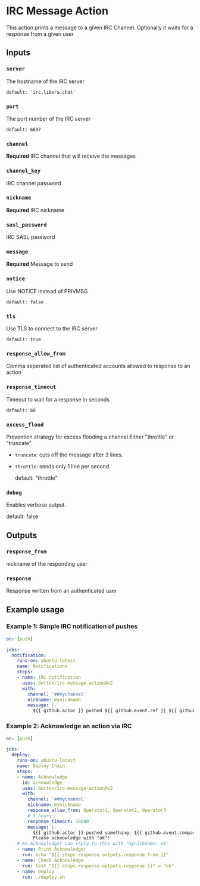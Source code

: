 # IRC Message Action

This action prints a message to a given IRC Channel. Optionally it waits for a
response from a given user

## Inputs

### `server`
The hostname of the IRC server

	default: 'irc.libera.chat'

### `port`
The port number of the IRC server

	default: 6697

### `channel`
**Required** IRC channel that will receive the messages

### `channel_key`
IRC channel password

### `nickname`
**Required** IRC nickname

### `sasl_password`
IRC SASL password

### `message`
**Required**  Message to send

### `notice`
Use NOTICE instead of PRIVMSG

	default: false

### `tls`
Use TLS to connect to the IRC server

	default: true

### `response_allow_from`
Comma seperated list of authenticated accounts allowed to response to an action

### `response_timeout`
Timeout to wait for a response in seconds

	default: 60

### `excess_flood`
Prevention strategy for excess flooding a channel Either "throttle" or "truncate".
* `truncate`: cuts off the message after 3 lines.
* `throttle`: sends only 1 line per second.

	default: "throttle"


### `debug`
Enables verbose output.

default: false

## Outputs

### `response_from`
nickname of the responding user

### `response`
Response written from an authenticated user

## Example usage

### Example 1: Simple IRC notification of pushes

```yaml
on: [push]

jobs:
  notification:
    runs-on: ubuntu-latest
    name: Notifications
    steps:
    - name: IRC notification
      uses: Gottox/irc-message-action@v2
      with:
        channel: '##mychannel'
        nickname: mynickname
        message: |-
          ${{ github.actor }} pushed ${{ github.event.ref }} ${{ github.event.compare }}
```

### Example 2: Acknowledge an action via IRC

```yaml
on: [push]

jobs:
  deploy:
    runs-on: ubuntu-latest
    name: Deploy Chain
    steps:
    - name: Acknowledge
      id: acknowledge
      uses: Gottox/irc-message-action@v2
      with:
        channel: '##mychannel'
        nickname: mynickname
        response_allow_from: Operator1, Operator2, Operator3
        # 5 hours:
        response_timeout: 18000
        message: |-
          ${{ github.actor }} pushed something: ${{ github.event.compare }}
          Please acknowledge with "ok"!
    # An Acknowledger can reply to this with "mynickname: ok"
    - name: Print Acknowledger
      run: echo "${{ steps.response.outputs.response_from }}"
    - name: Check Acknowledge
      run: test "${{ steps.response.outputs.response }}" = "ok"
    - name: Deploy
      run: ./deploy.sh
```
